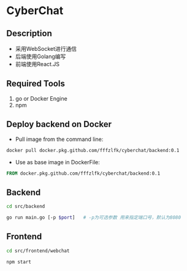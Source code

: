 # CyberChat

## Description

- 采用WebSocket进行通信
- 后端使用Golang编写
- 前端使用React.JS

## Required Tools

1. go or Docker Engine
2. npm

## Deploy backend on Docker

- Pull image from the command line:

```bash
docker pull docker.pkg.github.com/fffzlfk/cyberchat/backend:0.1
```

- Use as base image in DockerFile:

```dockerfile
FROM docker.pkg.github.com/fffzlfk/cyberchat/backend:0.1
```

## Backend

```bash
cd src/backend

go run main.go [-p $port]   # -p为可选参数 用来指定端口号，默认为8080
```

## Frontend

```bash
cd src/frontend/webchat

npm start
```